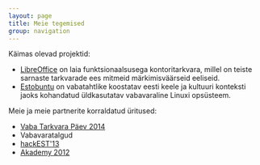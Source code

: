```yaml
---
layout: page
title: Meie tegemised
group: navigation
---
```


Käimas olevad projektid:

* [LibreOffice](http://www.libreoffice.ee/) on laia funktsionaalsusega
  kontoritarkvara, millel on teiste sarnaste tarkvarade ees mitmeid
  märkimisväärseid eeliseid.
* [Estobuntu](http://estobuntu.org/) on vabatahtlike koostatav eesti keele ja
  kultuuri konteksti jaoks kohandatud üldkasutatav vabavaraline Linuxi opsüsteem.

Meie ja meie partnerite korraldatud üritused:

* [Vaba Tarkvara Päev 2014](http://www.bcskoolitus.ee/vtp2014)
* Vabavaratalgud
* [hackEST'13](https://www.facebook.com/events/480288482056732/)
* [Akademy 2012](https://akademy2012.kde.org/)
